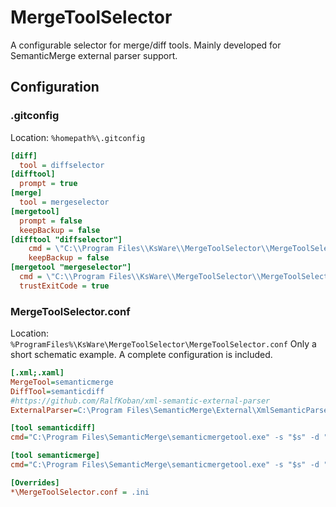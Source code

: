 # MergeToolSelector
A configurable selector for merge/diff tools. Mainly developed for SemanticMerge external parser support.

## Configuration
### .gitconfig
Location: `%homepath%\.gitconfig`
```ini
[diff]
  tool = diffselector
[difftool]
  prompt = true
[merge]
  tool = mergeselector
[mergetool]
  prompt = false
  keepBackup = false
[difftool "diffselector"]
	cmd = \"C:\\Program Files\\KsWare\\MergeToolSelector\\MergeToolSelector.exe\" -tool diff -s \"$LOCAL\" -d \"$REMOTE\"
	keepBackup = false
[mergetool "mergeselector"]
  cmd = \"C:\\Program Files\\KsWare\\MergeToolSelector\\MergeToolSelector.exe\" -tool merge -s \"$REMOTE\" -d \"$LOCAL\" -b \"$BASE\" -r \"$MERGED\"
  trustExitCode = true
```
### MergeToolSelector.conf
Location: `%ProgramFiles%\KsWare\MergeToolSelector\MergeToolSelector.conf`
Only a short schematic example. A complete configuration is included.
```ini
[.xml;.xaml]
MergeTool=semanticmerge
DiffTool=semanticdiff
#https://github.com/RalfKoban/xml-semantic-external-parser
ExternalParser=C:\Program Files\SemanticMerge\External\XmlSemanticParser.exe

[tool semanticdiff]
cmd="C:\Program Files\SemanticMerge\semanticmergetool.exe" -s "$s" -d "$d" -ep "$EXTERNALPARSER"

[tool semanticmerge]
cmd="C:\Program Files\SemanticMerge\semanticmergetool.exe" -s "$s" -d "$d" -b "$b" -r "$r" -ep "$EXTERNALPARSER"

[Overrides]
*\MergeToolSelector.conf = .ini
```
